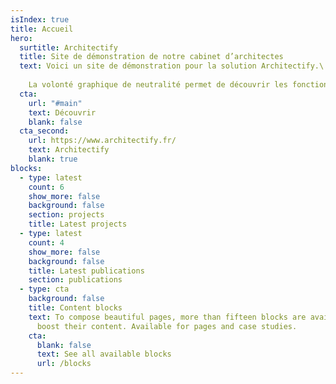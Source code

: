 ```yaml
---
isIndex: true
title: Accueil
hero:
  surtitle: Architectify
  title: Site de démonstration de notre cabinet d’architectes
  text: Voici un site de démonstration pour la solution Architectify.\
  
    La volonté graphique de neutralité permet de découvrir les fonctionnalités et les informations possibles à renseigner.
  cta:
    url: "#main"
    text: Découvrir
    blank: false
  cta_second:
    url: https://www.architectify.fr/
    text: Architectify
    blank: true
blocks:
  - type: latest
    count: 6
    show_more: false
    background: false
    section: projects
    title: Latest projects
  - type: latest
    count: 4
    show_more: false
    background: false
    title: Latest publications
    section: publications
  - type: cta
    background: false
    title: Content blocks
    text: To compose beautiful pages, more than fifteen blocks are available to
      boost their content. Available for pages and case studies.
    cta:
      blank: false
      text: See all available blocks
      url: /blocks
---
```


